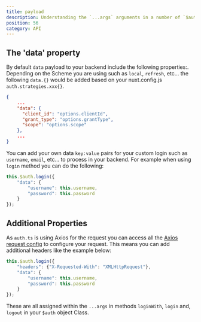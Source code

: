 ```yaml
---
title: payload
description: Understanding the `...args` arguments in a number of `$auth`  of `loginWith`, `login`, `logout`
position: 56
category: API
---
```


## The 'data' property

By default `data` payload to your backend include the following properties:. 
Depending on the Scheme you are using such as `local`, `refresh`, etc... the following `data.{}` would be added based on your nuxt.config.js `auth.strategies.xxx{}`.

```json
{
    ...
    "data": {
      "client_id": "options.clientId",
      "grant_type": "options.grantType",
      "scope": "options.scope"
    },
    ...
}
```

You can add your own data `key:value` pairs for your custom login such as `username`, `email`, etc... to process in your backend.
For example when using `login` method you can do the following:

```js
this.$auth.login({
    "data": {
        "username": this.username,
    	"password": this.password
    }
});

```

## Additional Properties

As `auth.ts` is using Axios for the request you can access all the [Axios request config](https://github.com/axios/axios#request-config) to configure your request. This means you can add additional headers like the example below:

```js
this.$auth.login({
    "headers": {"X-Requested-With": "XMLHttpRequest"},
    "data": {
        "username": this.username,
    	"password": this.password
    }
});

```

These are all assigned within the `...args` in methods `loginWith`, `login` and, `logout` in your `$auth` object Class. 
